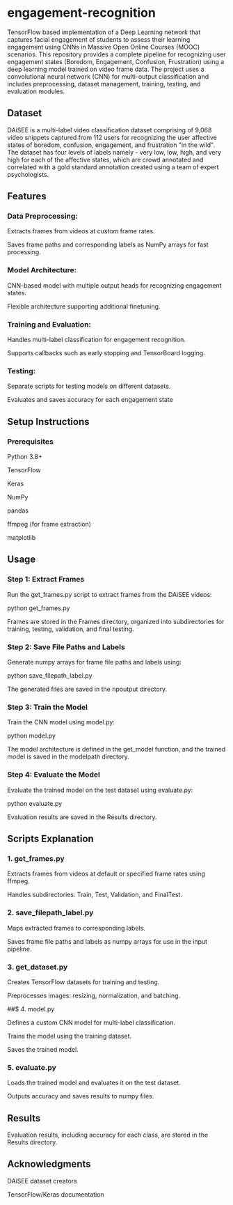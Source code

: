 # engagement-recognition
TensorFlow based implementation of a Deep Learning network that captures facial engagement of students to assess their learning engagement using CNNs in
Massive Open Online Courses (MOOC) scenarios. 
This repository provides a complete pipeline for recognizing user engagement states (Boredom, Engagement, Confusion, Frustration) using a deep learning model trained on video frame data. The project uses a convolutional neural network (CNN) for multi-output classification and includes preprocessing, dataset management, training, testing, and evaluation modules.

## Dataset
DAiSEE is a multi-label video classification dataset comprising of 9,068 video snippets captured from 112 users for recognizing the user affective states of boredom, confusion, engagement, and frustration "in the wild". The dataset has four levels of labels namely - very low, low, high, and very high for each of the affective states, which are crowd annotated and correlated with a gold standard annotation created using a team of expert psychologists.

## Features
### Data Preprocessing:

Extracts frames from videos at custom frame rates.

Saves frame paths and corresponding labels as NumPy arrays for fast processing.

### Model Architecture:

CNN-based model with multiple output heads for recognizing engagement states.

Flexible architecture supporting additional finetuning.

### Training and Evaluation:

Handles multi-label classification for engagement recognition.

Supports callbacks such as early stopping and TensorBoard logging.

### Testing:

Separate scripts for testing models on different datasets.

Evaluates and saves accuracy for each engagement state

## Setup Instructions
### Prerequisites
Python 3.8+

TensorFlow

Keras

NumPy

pandas

ffmpeg (for frame extraction)

matplotlib


## Usage
### Step 1: Extract Frames

Run the get_frames.py script to extract frames from the DAiSEE videos:

python get_frames.py

Frames are stored in the Frames directory, organized into subdirectories for training, testing, validation, and final testing.

### Step 2: Save File Paths and Labels

Generate numpy arrays for frame file paths and labels using:

python save_filepath_label.py

The generated files are saved in the npoutput directory.

### Step 3: Train the Model

Train the CNN model using model.py:

python model.py

The model architecture is defined in the get_model function, and the trained model is saved in the modelpath directory.

### Step 4: Evaluate the Model

Evaluate the trained model on the test dataset using evaluate.py:

python evaluate.py

Evaluation results are saved in the Results directory.

## Scripts Explanation

### 1. get_frames.py

Extracts frames from videos at default or specified frame rates using ffmpeg.

Handles subdirectories: Train, Test, Validation, and FinalTest.

### 2. save_filepath_label.py

Maps extracted frames to corresponding labels.

Saves frame file paths and labels as numpy arrays for use in the input pipeline.

### 3. get_dataset.py

Creates TensorFlow datasets for training and testing.

Preprocesses images: resizing, normalization, and batching.

##$ 4. model.py

Defines a custom CNN model for multi-label classification.

Trains the model using the training dataset.

Saves the trained model.

### 5. evaluate.py

Loads the trained model and evaluates it on the test dataset.

Outputs accuracy and saves results to numpy files.

## Results

Evaluation results, including accuracy for each class, are stored in the Results directory.

## Acknowledgments

DAiSEE dataset creators

TensorFlow/Keras documentation

